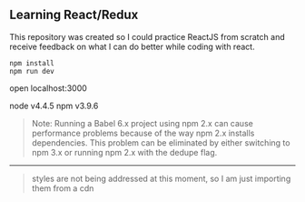 Learning React/Redux
-----


This repository was created so I could practice ReactJS from scratch and receive feedback on what I can do better while coding with react.

```
npm install
npm run dev
```

open localhost:3000

node
v4.4.5
npm
v3.9.6

> Note: Running a Babel 6.x project using npm 2.x can cause performance problems because of the way npm 2.x installs dependencies. This problem can be eliminated by either switching to npm 3.x or running npm 2.x with the dedupe flag.

---

> styles are not being addressed at this moment, so I am just importing them from a cdn
